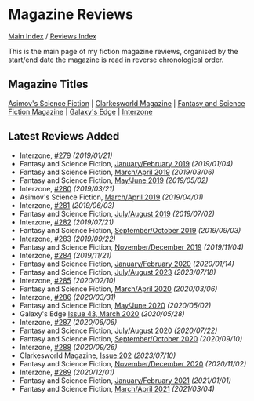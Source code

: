 # Magazine Reviews

[Main Index](../../README.md) / [Reviews Index](../README.md)

This is the main page of my fiction magazine reviews, organised by the start/end date the magazine is read in reverse chronological order.

## Magazine Titles

[Asimov's Science Fiction](AsimovsScienceFiction/README.md) | [Clarkesworld Magazine](Clarkesworld/README.md) | [Fantasy and Science Fiction Magazine](FantasyAndScienceFiction/README.md) | [Galaxy's Edge](GalaxysEdge/README.md) | [Interzone](Interzone/README.md)

## Latest Reviews Added
- Interzone, [#279](Interzone/20190121-Interzone279.md) *(2019/01/21)*
- Fantasy and Science Fiction, [January/February 2019](FantasyAndScienceFiction/20190104-FSF201901.md) *(2019/01/04)*
- Fantasy and Science Fiction, [March/April 2019](FantasyAndScienceFiction/20190306-FSF201903.md) *(2019/03/06)*
- Fantasy and Science Fiction, [May/June 2019](FantasyAndScienceFiction/20190502-FSF201905.md) *(2019/05/02)*
- Interzone, [#280](Interzone/20190321-Interzone280.md) *(2019/03/21)*
- Asimov's Science Fiction, [March/April 2019](AsimovsScienceFiction/20190401-Asimovs201903.md) *(2019/04/01)*
- Interzone, [#281](Interzone/20190603-Interzone281.md) *(2019/06/03)*
- Fantasy and Science Fiction, [July/August 2019](FantasyAndScienceFiction/20190702-FSF201907.md) *(2019/07/02)*
- Interzone, [#282](Interzone/20190721-Interzone282.md) *(2019/07/21)*
- Fantasy and Science Fiction, [September/October 2019](FantasyAndScienceFiction/20190903-FSF201909.md) *(2019/09/03)*
- Interzone, [#283](Interzone/20190922-Interzone283.md) *(2019/09/22)*
- Fantasy and Science Fiction, [November/December 2019](FantasyAndScienceFiction/20191104-FSF201911.md) *(2019/11/04)*
- Interzone, [#284](Interzone/20191121-Interzone284.md) *(2019/11/21)*
- Fantasy and Science Fiction, [January/February 2020](FantasyAndScienceFiction/20200114-FSF202001.md) *(2020/01/14)*
- Fantasy and Science Fiction, [July/August 2023](FantasyAndScienceFiction/20230718-FSF202307.md) *(2023/07/18)*
- Interzone, [#285](Interzone/20200210-Interzone285.md) *(2020/02/10)*
- Fantasy and Science Fiction, [March/April 2020](FantasyAndScienceFiction/20200306-FSF202003.md) *(2020/03/06)*
- Interzone, [#286](Interzone/20200331-Interzone286.md) *(2020/03/31)*
- Fantasy and Science Fiction, [May/June 2020](FantasyAndScienceFiction/20200502-FSF202005.md) *(2020/05/02)*
- Galaxy's Edge [Issue 43, March 2020](GalaxysEdge/20200528-GalaxysEdge43.md) *(2020/05/28)*
- Interzone, [#287](Interzone/20200606-Interzone287.md) *(2020/06/06)*
- Fantasy and Science Fiction, [July/August 2020](FantasyAndScienceFiction/20200722-FSF202007.md) *(2020/07/22)*
- Fantasy and Science Fiction, [September/October 2020](FantasyAndScienceFiction/20200910-FSF202009.md) *(2020/09/10)*
- Interzone, [#288](Interzone/20200926-Interzone288.md) *(2020/09/26)*
- Clarkesworld Magazine, [Issue 202](Clarkesworld/20230710-Clarkesworld202.md) *(2023/07/10)*
- Fantasy and Science Fiction, [November/December 2020](FantasyAndScienceFiction/20201102-FSF202011.md) *(2020/11/02)*
- Interzone, [#289](Interzone/20201201-Interzone289.md) *(2020/12/01)*
- Fantasy and Science Fiction, [January/February 2021](FantasyAndScienceFiction/20210101-FSF202101.md) *(2021/01/01)*
- Fantasy and Science Fiction, [March/April 2021](FantasyAndScienceFiction/20210304-FSF202103.md) *(2021/03/04)*
